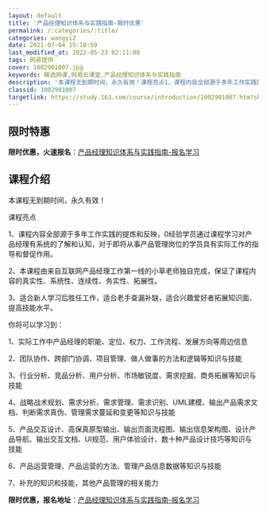 ```yaml
---
layout: default
title: '产品经理知识体系与实践指南-限时优惠'
permalink: /:categories/:title/
categories: wangyi2
date: 2021-07-04 15:10:59
last_modified_at: 2022-05-23 02:11:00
tags: 网易提供
cover: 1002901007.jpg
keywords: 精选网课,网易云课堂,产品经理知识体系与实践指南
description: '本课程无到期时间，永久有效！课程亮点1、课程内容全部源于多年工作实践的提炼和反映，0经验学员通过课程学习对产品经理有系统'
classid: 1002901007
targetlink: https://study.163.com/course/introduction/1002901007.htm?share=1&shareId=1025206652&utm_campaign=share&utm_medium=iphoneShare&utm_source=&utm_u=1025206652
---
```


## 限时特惠

**限时优惠，火速报名**：[产品经理知识体系与实践指南-报名学习](https://study.163.com/course/introduction/1002901007.htm?share=1&shareId=1025206652&utm_campaign=share&utm_medium=iphoneShare&utm_source=&utm_u=1025206652)

## 课程介绍

本课程无到期时间，永久有效！



课程亮点

1、课程内容全部源于多年工作实践的提炼和反映，0经验学员通过课程学习对产品经理有系统的了解和认知，对于即将从事产品管理岗位的学员具有实际工作的指导和督促作用。

2、本课程由来自互联网产品经理工作第一线的小草老师独自完成，保证了课程内容的真实性、系统性、连续性、务实性、拓展性。

3、适合新人学习后胜任工作，适合老手查漏补缺，适合兴趣爱好者拓展知识面、提高技能水平。



你将可以学习到：

1、实际工作中产品经理的职能、定位、权力、工作流程、发展方向等周边信息

2、团队协作、跨部门协调、项目管理、做人做事的方法和逻辑等知识与技能

3、行业分析、竞品分析、用户分析、市场敏锐度、需求挖掘、商务拓展等知识与技能

4、战略战术规划、需求分析、需求管理、需求识别、UML建模、输出产品需求文档、判断需求真伪、管理需求蔓延和变更等知识与技能

5、产品交互设计、高保真原型输出、输出页面流程图、输出信息架构图、设计产品导航、输出交互文档、UI规范、用户体验设计、数十种产品设计技巧等知识与技能

6、产品运营管理、产品运营的方法、管理产品信息数据等知识与技能

7、补充的知识和技能，其他产品管理的相关能力

**限时优惠，报名地址**：[产品经理知识体系与实践指南-报名学习](https://study.163.com/course/introduction/1002901007.htm?share=1&shareId=1025206652&utm_campaign=share&utm_medium=iphoneShare&utm_source=&utm_u=1025206652)

